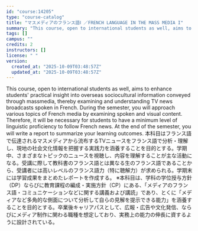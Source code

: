 ```yaml
---
id: "course:14205"
type: "course-catalog"
title: "マスメディアのフランス語Ⅰ ／FRENCH LANGUAGE IN THE MASS MEDIA I"
summary: "This course, open to international students as well, aims to enhance students' practical insight into overseas sociocult…"
tags: []
campus: ""
credits: 2
instructors: []
license: " "
version:
  created_at: "2025-10-09T03:48:57Z"
  updated_at: "2025-10-09T03:48:57Z"
---
```


This course, open to international students as well, aims to enhance students' practical insight into overseas sociocultural information conveyed through massmedia, thereby examining and understanding TV news broadcasts spoken in French. During the semester, you will approach various topics of French media by examining spoken and visual content. Therefore, it will be necessary for students to have a minimum level of linguistic proficiency to follow French news. At the end of the semester, you will write a report to summarize your learning outcomes. 本科目はフランス語で伝達されるマスメディアから流布するTVニュースをフランス語で分析・理解し、現地の社会文化情報を把握する実践力を涵養することを目的とする。学期中、さまざまなトピックのニュースを視聴し、内容を理解することが主な活動になる。受講に際して教科書のフランス語とは異なる生のフランス語であることから、受講者には高いレベルのフランス語力（特に聴解力）が求められる。学期末には学習成果をまとめたレポートを作成する。 ※本科目は、学科の学位授与方針（DP）ならびに教育課程の編成・実施方針（CP）にある、「メディアのフランス語・コミュニケーションなどに関する講義および講読」であり、とくに「メディアなど多角的な側面について分析して自らの見解を提示できる能力」を涵養することを目的とする。卒業後キャリアパスとして、広報・広告や文化発信、ならびにメディア制作に関わる職種を想定しており、実務上の能力の伸長に資するように設計されている。
